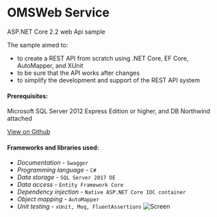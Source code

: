 # OMSWeb Service

ASP.NET Core 2.2 web Api sample

The sample aimed to:
- to create a REST API from scratch using .NET Core, EF Core, AutoMapper, and XUnit
- to be sure that the API works after changes
- to simplify the development and support of the REST API system

#### Prerequisites:
Microsoft SQL Server 2012 Express Edition or higher, and DB Northwind attached

[View on Github](https://github.com/StupeniNET/OMSWeb)

#### Frameworks and libraries used:
- *Documentation* - `Swagger`
- *Programming language* - `C#`
- *Data storage* - `SQL Server 2017 DE`
- *Data access* - `Entity Framework Core`
- *Dependency injection* - `Native ASP.NET Core IOC container` 
- *Object mapping* - `AutoMapper`
- *Unit testing* - `xUnit, Moq, FluentAssertions`
![Screen](https://github.com/StupeniNET/OMSWeb/blob/master/OMSWeb/Screenshots/screen.PNG?raw=true)
